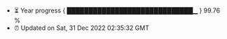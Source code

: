 - ⏳ Year progress { █████████████████████████████▁ } 99.76 %
- ⏰ Updated on Sat, 31 Dec 2022 02:35:32 GMT

